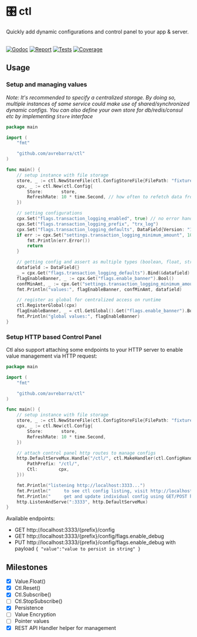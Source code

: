 <div class="info" align="left">
  <h1 class="name">🎛️ ctl</h1>
  Quickly add dynamic configurations and control panel to your app & server.
  <br>
  <br>

[![Godoc][godoc-image]][godoc-url]
[![Report][report-image]][report-url]
[![Tests][tests-image]][tests-url]
[![Coverage][coverage-image]][coverage-url]

</div>

## Usage

### Setup and managing values
*Note: It's recommended to specify a centralized storage. By doing so, multiple instances of same service could make use of shared/synchronized dynamic configs. You can also define your own store for db/redis/consul etc by implementing `Store` interface*

```go
package main

import (
	"fmt"

	"github.com/avrebarra/ctl"
)

func main() {
	// setup instance with file storage
	store, _ := ctl.NewStoreFile(ctl.ConfigStoreFile{FilePath: "fixture/store.json"})
	cpx, _ := ctl.New(ctl.Config{
		Store:       store,
		RefreshRate: 10 * time.Second, // how often to refetch data from store
	})

	// setting configurations
	cpx.Set("flags.transaction_logging_enabled", true) // no error handling
	cpx.Set("flags.transaction_logging_prefix", "trx_log")
	cpx.Set("flags.transaction_logging_defaults", DataField{Version: "1.0", ClusterID: "88888"})
	if err := cpx.Set("settings.transaction_logging_minimum_amount", 100000).Err(); err != nil {
		fmt.Println(err.Error())
		return
	}

	// getting config and assert as multiple types (boolean, float, string, object)
	datafield := DataField{}
	_ = cpx.Get("flags.transaction_logging_defaults").Bind(&datafield)
	flagEnableBanner, _ := cpx.Get("flags.enable_banner").Bool()
	confMinAmt, _ := cpx.Get("settings.transaction_logging_minimum_amount").Int()
	fmt.Println("values:", flagEnableBanner, confMinAmt, datafield)

	// register as global for centralized access on runtime
	ctl.RegisterGlobal(cpx)
	flagEnableBanner, _ = ctl.GetGlobal().Get("flags.enable_banner").Bool()
	fmt.Println("global values:", flagEnableBanner)
}
```


### Setup HTTP based Control Panel
Ctl also support attaching some endpoints to your HTTP server to enable value management via HTTP request:

```go
package main

import (
	"fmt"

	"github.com/avrebarra/ctl"
)

func main() {
	// setup instance with file storage
	store, _ := ctl.NewStoreFile(ctl.ConfigStoreFile{FilePath: "fixture/store.json"})
	cpx, _ := ctl.New(ctl.Config{
		Store:       store,
		RefreshRate: 10 * time.Second,
	})

	// attach control panel http routes to manage configs
	http.DefaultServeMux.Handle("/ctl/", ctl.MakeHandler(ctl.ConfigHandler{
		PathPrefix: "/ctl/",
		Ctl:        cpx,
	}))

	fmt.Println("listening http://localhost:3333...")
	fmt.Println("     to see ctl config listing, visit http://localhost:3333/ctl/config")
	fmt.Println("     get and update individual config using GET/POST http://localhost:3333/ctl/config/{keys}")
	http.ListenAndServe(":3333", http.DefaultServeMux)
}
```

Available endpoints:
- GET http://localhost:3333/{prefix}/config
- GET http://localhost:3333/{prefix}/config/flags.enable_debug
- PUT http://localhost:3333/{prefix}/config/flags.enable_debug with payload `{ "value":"value to persist in string" }`

## Milestones
- [x] Value.Float()
- [x] Ctl.Reset()
- [x] Ctl.Subscribe()
- [ ] Ctl.StopSubscribe()
- [x] Persistence
- [ ] Value Encryption
- [ ] Pointer values
- [x] REST API Handler helper for management

[godoc-image]: https://godoc.org/github.com/avrebarra/ctl?status.svg
[godoc-url]: https://godoc.org/github.com/avrebarra/ctl
[report-image]: https://goreportcard.com/badge/github.com/avrebarra/ctl
[report-url]: https://goreportcard.com/report/github.com/avrebarra/ctl
[tests-image]: https://cloud.drone.io/api/badges/avrebarra/ctl/status.svg
[tests-url]: https://cloud.drone.io/avrebarra/ctl
[coverage-image]: https://codecov.io/gh/avrebarra/ctl/graph/badge.svg
[coverage-url]: https://codecov.io/gh/avrebarra/ctl
[sponsor-image]: https://img.shields.io/badge/github-donate-green.svg
